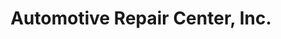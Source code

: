 ---
title: "Automotive Repair Center, Inc."
url: /philadelphia/automotive-repair-center-inc/
shop: car repair
---